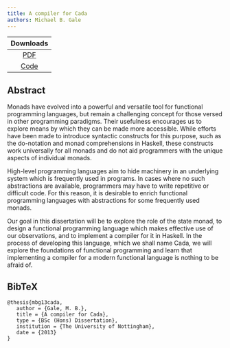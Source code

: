 ```yaml
---
title: A compiler for Cada
authors: Michael B. Gale
---
```


| Downloads |
|:--------:|
| [PDF](/files/dissertation.pdf)      |
| [Code](https://github.com/mbg/ncc)   |

## Abstract

Monads have evolved into a powerful and versatile tool for functional programming languages, but remain a challenging concept for those versed in other programming paradigms. Their usefulness encourages us to explore means by which they can be made more accessible. While efforts have been made to introduce syntactic constructs for this purpose, such as the do-notation and monad comprehensions in Haskell, these constructs work universally for all monads and do not aid programmers with the unique aspects of individual monads.

High-level programming languages aim to hide machinery in an underlying system which is frequently used in programs. In cases where no such abstractions are available, programmers may have to write repetitive or difficult code. For this reason, it is desirable to enrich functional programming languages with abstractions for some frequently used monads.

Our goal in this dissertation will be to explore the role of the state monad, to design a functional programming language which makes effective use of our observations, and to implement a compiler for it in Haskell. In the process of developing this language, which we shall name Cada, we will explore the foundations of functional programming and learn that implementing a compiler for a modern functional language is nothing to be afraid of.

## BibTeX

```
@thesis{mbg13cada,
   author = {Gale, M. B.},
   title = {A compiler for Cada},
   type = {BSc (Hons) Dissertation},
   institution = {The University of Nottingham},
   date = {2013}
}
```
